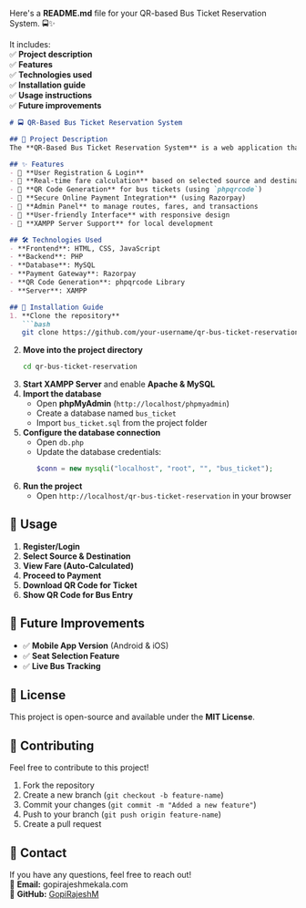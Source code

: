 Here's a **README.md** file for your QR-based Bus Ticket Reservation System. 🚍✨  

It includes:  
✅ **Project description**  
✅ **Features**  
✅ **Technologies used**  
✅ **Installation guide**  
✅ **Usage instructions**  
✅ **Future improvements**  

```markdown
# 🚍 QR-Based Bus Ticket Reservation System

## 📌 Project Description
The **QR-Based Bus Ticket Reservation System** is a web application that allows users to book bus tickets conveniently online. It provides a **Chennai Metro-like** interface, including **QR-based ticketing, online payments, and route-based fare calculation**.

## ✨ Features
- 🔹 **User Registration & Login**
- 🔹 **Real-time fare calculation** based on selected source and destination
- 🔹 **QR Code Generation** for bus tickets (using `phpqrcode`)
- 🔹 **Secure Online Payment Integration** (using Razorpay)
- 🔹 **Admin Panel** to manage routes, fares, and transactions
- 🔹 **User-friendly Interface** with responsive design
- 🔹 **XAMPP Server Support** for local development

## 🛠️ Technologies Used
- **Frontend**: HTML, CSS, JavaScript  
- **Backend**: PHP  
- **Database**: MySQL  
- **Payment Gateway**: Razorpay  
- **QR Code Generation**: phpqrcode Library  
- **Server**: XAMPP  

## 🚀 Installation Guide
1. **Clone the repository**
   ```bash
   git clone https://github.com/your-username/qr-bus-ticket-reservation.git
   ```
2. **Move into the project directory**
   ```bash
   cd qr-bus-ticket-reservation
   ```
3. **Start XAMPP Server** and enable **Apache & MySQL**  
4. **Import the database**
   - Open **phpMyAdmin** (`http://localhost/phpmyadmin`)
   - Create a database named `bus_ticket`
   - Import `bus_ticket.sql` from the project folder
5. **Configure the database connection**
   - Open `db.php`
   - Update the database credentials:
     ```php
     $conn = new mysqli("localhost", "root", "", "bus_ticket");
     ```
6. **Run the project**
   - Open `http://localhost/qr-bus-ticket-reservation` in your browser

## 📌 Usage
1. **Register/Login**  
2. **Select Source & Destination**  
3. **View Fare (Auto-Calculated)**  
4. **Proceed to Payment**  
5. **Download QR Code for Ticket**  
6. **Show QR Code for Bus Entry**  

## 🔮 Future Improvements
- ✅ **Mobile App Version** (Android & iOS)  
- ✅ **Seat Selection Feature**  
- ✅ **Live Bus Tracking**  

## 📜 License
This project is open-source and available under the **MIT License**.

## 🤝 Contributing
Feel free to contribute to this project!  
1. Fork the repository  
2. Create a new branch (`git checkout -b feature-name`)  
3. Commit your changes (`git commit -m "Added a new feature"`)  
4. Push to your branch (`git push origin feature-name`)  
5. Create a pull request  

## 💬 Contact
If you have any questions, feel free to reach out!  
📧 **Email:** gopirajeshmekala.com  
🔗 **GitHub:** [GopiRajeshM](https://github.com/GopiRajeshM)  
```


